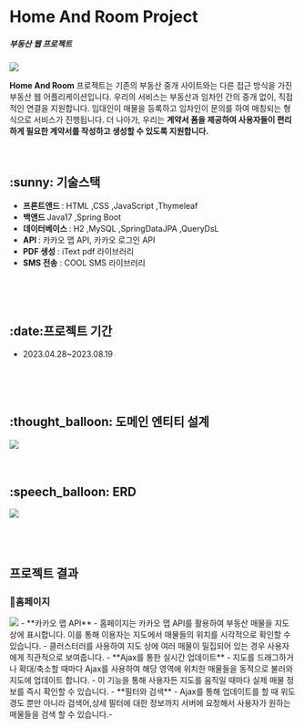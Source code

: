 <h1>Home And Room Project</h1>
<h5>부동산 웹 프로젝트</h5>
<img src="https://github.com/minseung1226/project/assets/102594142/03c52576-1eb8-48ce-88ea-13ec3ee3c842">

<span><b>Home And Room</b> 프로젝트는 기존의 부동산 중개 사이트와는 다른 접근 방식을 가진 부동산 웹 어플리케이션입니다.
우리의 서비스는 부동산과 임차인 간의 중개 없이, 직접적인 연결을 지원합니다. 임대인이 매물을 등록하고 임차인이 문의를 하여 
매칭되는 형식으로 서비스가 진행됩니다. 더 나아가, 우리는 <b>계약서 폼을 제공하여 사용자들이 편리하게 필요한 계약서를 작성하고 생성할 수 있도록 지원합니다.</b></span>
<br>
<br>
<br>
<h2>:sunny: 기술스택</h2>
<ul>
  <li><b>프론트앤드 </b> <span>: HTML ,CSS ,JavaScript ,Thymeleaf </span></li>
  <li><b>백앤드 </b><span>Java17 ,Spring Boot</span></li>
  <li><b>데이터베이스 </b><span>: H2 ,MySQL ,SpringDataJPA ,QueryDsL</span></li>
  <LI><b>API </b> <span>: 카카오 맵 API, 카카오 로그인 API</span></LI>
  <li><b>PDF 생성</b><SPAN> : iText pdf 라이브러리</SPAN></li>
  <li><b>SMS 전송</b> <SPAN> : COOL SMS 라이브러리</SPAN></li>
</ul>
<br><br><br>

<H2>:date:프로젝트 기간</H2>
<ul>
  <li>2023.04.28~2023.08.19</li>
</ul>
<br><br><br>

<h2>:thought_balloon: 도메인 엔티티 설계</h2>
<img src="https://github.com/minseung1226/project/assets/102594142/fe9ecb8a-3210-4e4f-aad9-f6b30f95bd5f">
<Br><br><br>

<h2>:speech_balloon: ERD</h2>
<IMG SRC="https://github.com/minseung1226/project/assets/102594142/06e408ee-4c1f-4205-bca7-53e31f520a34">
<br><br><br>
<br>


<h2>프로젝트 결과</h2>

<h3>🏡홈페이지</h3>  
<img src="https://github.com/minseung1226/project/assets/102594142/eda1a4f3-dd43-4eb3-b73d-d850e396e70b">
- **카카오 맵 API**
    - 홈페이지는 카카오 맵 API를 활용하여 부동산 매물을 지도상에 표시합니다. 이를 통해 이용자는 지도에서 매물들의 위치를 시각적으로 확인할 수 있습니다.
    - 클러스터러를 사용하여 지도 상에 여러 매물이 밀집되어 있는 경우 사용자에게 직관적으로 보여줍니다.
- **Ajax를 통한 실시간 업데이트**
    - 지도를 드래그하거나 확대/축소할 때마다 Ajax를 사용하여 해당 영역에 위치한 매물들을 동적으로 불러와 지도에 업데이트 합니다.
    - 이 기능을 통해 사용자든 지도를 움직일 때마다 실제 매물 정보를 즉시 확인할 수 있습니다.
- **필터와 검색**
    - Ajax를 통해 업데이트를 할 때 위도 경도 뿐만 아니라 검색어,상세 필터에 대한 정보까지 서버에 요청해서 사용자가 원하는 매물들을 검색 할 수 있습니다.-
